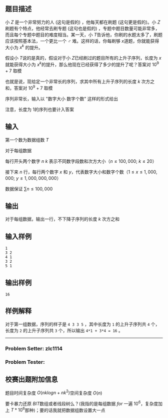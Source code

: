 
## 题目描述

小 $Z​$ 是一个非常努力的人 (这句是假的) ，他每天都在刷题 (这句更是假的)。小 $Z​$ 刷题有个特点，他经常去刷专题 (这句也是假的) ，专题中题目数量可能非常多，而且每个专题中题目的难度相当。某一天，小 $T​$ 告诉他，你刷的水题太多了，刷题应该按照基本法，一个更比一个 ♂ 难。这样的话，你每刷够 $x​$ 道题，你就能获得大小为 $x^k​$ 的提升。

假设小 $T​$ 说的是真的，假设对于小 $Z​$ 已经刷过的题目所有的上升子序列，长度为 $x​$ 就能获得大小为 $x^k​$ 的提升，那么他现在已经获得了多少的提升了呢？答案对 $10^9+7​$ 取模

也就是说，现给定一个非常长的序列，求其中所有上升子序列的长度 $k$ 次方之和，答案对 $10^9+7$ 取模

序列非常长，输入以 "数字大小 数字个数"​ 这样的形式给出 

注意，长度为 $1​$ 的序列也要计入答案

## 输入

第一个数为数据组数 $T$

对于每组数据

每行开头两个数字 $n\ k$ 表示不同数字段数和次方大小（$n \le 100,000; \ k \le 20$）

接下来 $n$ 行，每行两个数字 $x$ 和 $y$，代表数字大小和数字个数（$1 \le x \le 1,000,000;\ y \le 1,000,000,000$）

数据保证 $\sum n \le 100,000​$

## 输出

对于每组数据，输出一行，不下降子序列的长度 $k​$ 次方之和

## 输入样例

    1
    3 2
    4 1
    3 2
    5 1

## 输出样例

    16

## 样例解释

对于第一组数据，序列的样子是 `4 3 3 5` ，其中长度为 `1` 的上升子序列共 `4​` 个，长度为 `2` 的上升子序列共 `3` 个，所以输出 `4*1 + 3*4 = 16` 。

---

### Problem Setter: zlc1114
### Problem Tester:

## 校赛出题附加信息

题目时间复杂度 $O(nklogn+nk^2)​$ 空间复杂度 $O(n)​$

要卡暴力还原 $BIT​$ 数组或者线段树么？(我指的是每组数据 $for​$ 一遍 $10^6​$，复杂度加上 $T*10^6​$ 那种)；要的话我就把数据组数设置大一点

